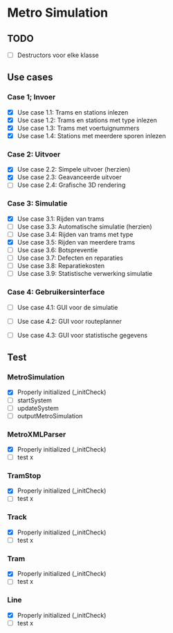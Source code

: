 # Metro Simulation

## TODO
- [ ] Destructors voor elke klasse

## Use cases

### Case 1; Invoer
-[X] Use case 1.1: Trams en stations inlezen
-[X] Use case 1.2: Trams en stations met type inlezen
-[X] Use case 1.3: Trams met voertuignummers
-[X] Use case 1.4: Stations met meerdere sporen inlezen

### Case 2: Uitvoer
-[x] Use case 2.2: Simpele uitvoer (herzien) 
-[x] Use case 2.3: Geavanceerde uitvoer 
-[ ] Use case 2.4: Grafische 3D rendering

### Case 3: Simulatie
-[X] Use case 3.1: Rijden van trams 
-[ ] Use case 3.3: Automatische simulatie (herzien)
-[ ] Use case 3.4: Rijden van trams met type
-[X] Use case 3.5: Rijden van meerdere trams
-[ ] Use case 3.6: Botspreventie
-[ ] Use case 3.7: Defecten en reparaties
-[ ] Use case 3.8: Reparatiekosten
-[ ] Use case 3.9: Statistische verwerking simulatie

### Case 4: Gebruikersinterface
-[ ] Use case 4.1: GUI voor de simulatie
-[ ] Use case 4.2: GUI voor routeplanner
-[ ] Use case 4.3: GUI voor statistische gegevens


## Test
### MetroSimulation
- [x] Properly initialized (_initCheck)
- [ ] startSystem
- [ ] updateSystem
- [ ] outputMetroSimulation
### MetroXMLParser
- [x] Properly initialized (_initCheck)
- [ ] test x
### TramStop
- [x] Properly initialized (_initCheck)
- [ ] test x
### Track
- [x] Properly initialized (_initCheck)
- [ ] test x
### Tram
- [x] Properly initialized (_initCheck)
- [ ] test x
### Line
- [x] Properly initialized (_initCheck)
- [ ] test x
